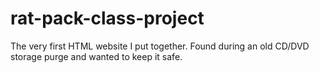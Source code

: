 # rat-pack-class-project
The very first HTML website I put together. Found during an old CD/DVD storage purge and wanted to keep it safe.
